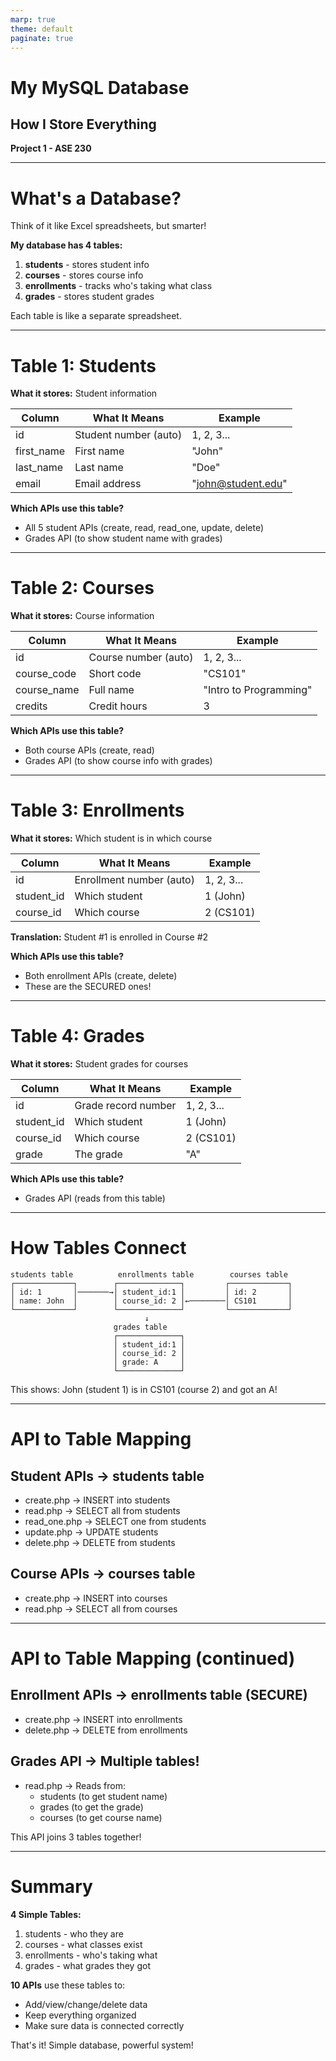 ```yaml
---
marp: true
theme: default
paginate: true
---
```


# My MySQL Database
## How I Store Everything

**Project 1 - ASE 230**

---

# What's a Database?

Think of it like Excel spreadsheets, but smarter!

**My database has 4 tables:**
1. **students** - stores student info
2. **courses** - stores course info
3. **enrollments** - tracks who's taking what class
4. **grades** - stores student grades

Each table is like a separate spreadsheet.

---

# Table 1: Students

**What it stores:** Student information

| Column | What It Means | Example |
|--------|---------------|---------|
| id | Student number (auto) | 1, 2, 3... |
| first_name | First name | "John" |
| last_name | Last name | "Doe" |
| email | Email address | "john@student.edu" |

**Which APIs use this table?**
- All 5 student APIs (create, read, read_one, update, delete)
- Grades API (to show student name with grades)

---

# Table 2: Courses

**What it stores:** Course information

| Column | What It Means | Example |
|--------|---------------|---------|
| id | Course number (auto) | 1, 2, 3... |
| course_code | Short code | "CS101" |
| course_name | Full name | "Intro to Programming" |
| credits | Credit hours | 3 |

**Which APIs use this table?**
- Both course APIs (create, read)
- Grades API (to show course info with grades)

---

# Table 3: Enrollments

**What it stores:** Which student is in which course

| Column | What It Means | Example |
|--------|---------------|---------|
| id | Enrollment number (auto) | 1, 2, 3... |
| student_id | Which student | 1 (John) |
| course_id | Which course | 2 (CS101) |

**Translation:** Student #1 is enrolled in Course #2

**Which APIs use this table?**
- Both enrollment APIs (create, delete)
- These are the SECURED ones! 

---

# Table 4: Grades

**What it stores:** Student grades for courses

| Column | What It Means | Example |
|--------|---------------|---------|
| id | Grade record number | 1, 2, 3... |
| student_id | Which student | 1 (John) |
| course_id | Which course | 2 (CS101) |
| grade | The grade | "A" |

**Which APIs use this table?**
- Grades API (reads from this table)

---

# How Tables Connect
```
students table          enrollments table        courses table
┌─────────────┐        ┌──────────────┐         ┌─────────────┐
│ id: 1       │───────→│ student_id:1 │         │ id: 2       │
│ name: John  │        │ course_id: 2 │←────────│ CS101       │
└─────────────┘        └──────────────┘         └─────────────┘
                              ↓
                       grades table
                       ┌──────────────┐
                       │ student_id:1 │
                       │ course_id: 2 │
                       │ grade: A     │
                       └──────────────┘
```

This shows: John (student 1) is in CS101 (course 2) and got an A!

---

# API to Table Mapping

## Student APIs → students table
- create.php → INSERT into students
- read.php → SELECT all from students
- read_one.php → SELECT one from students
- update.php → UPDATE students
- delete.php → DELETE from students

## Course APIs → courses table
- create.php → INSERT into courses
- read.php → SELECT all from courses

---

# API to Table Mapping (continued)

## Enrollment APIs → enrollments table (SECURE)
- create.php → INSERT into enrollments
- delete.php → DELETE from enrollments

## Grades API → Multiple tables!
- read.php → Reads from:
  - students (to get student name)
  - grades (to get the grade)
  - courses (to get course name)

This API joins 3 tables together!

---

# Summary

**4 Simple Tables:**
1. students - who they are
2. courses - what classes exist
3. enrollments - who's taking what
4. grades - what grades they got

**10 APIs** use these tables to:
- Add/view/change/delete data
- Keep everything organized
- Make sure data is connected correctly

That's it! Simple database, powerful system!
